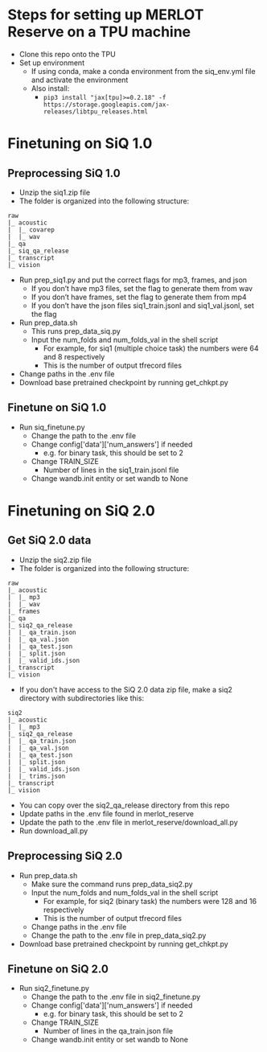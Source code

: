 # Steps for setting up MERLOT Reserve on a TPU machine

- Clone this repo onto the TPU
- Set up environment
  - If using conda, make a conda environment from the siq_env.yml file and activate the environment
  - Also install:
    - `pip3 install "jax[tpu]>=0.2.18" -f https://storage.googleapis.com/jax-releases/libtpu_releases.html`

# Finetuning on SiQ 1.0
## Preprocessing SiQ 1.0
- Unzip the siq1.zip file
- The folder is organized into the following structure:
```
raw
|_ acoustic
|  |_ covarep
|  |_ wav
|_ qa
|_ siq_qa_release 
|_ transcript 
|_ vision 
```
- Run prep_siq1.py and put the correct flags for mp3, frames, and json
  - If you don’t have mp3 files, set the flag to generate them from wav
  - If you don’t have frames, set the flag to generate them from mp4
  - If you don’t have the json files siq1_train.jsonl and siq1_val.jsonl, set the flag
- Run prep_data.sh
  - This runs prep_data_siq.py
  - Input the num_folds and num_folds_val in the shell script
    - For example, for siq1 (multiple choice task) the numbers were 64 and 8 respectively
    - This is the number of output tfrecord files
- Change paths in the .env file
- Download base pretrained checkpoint by running get_chkpt.py

## Finetune on SiQ 1.0
- Run siq_finetune.py
  - Change the path to the .env file
  - Change config['data']['num_answers'] if needed
    - e.g. for binary task, this should be set to 2
  - Change TRAIN_SIZE
    - Number of lines in the siq1_train.jsonl file
  - Change wandb.init entity or set wandb to None

# Finetuning on SiQ 2.0
## Get SiQ 2.0 data
- Unzip the siq2.zip file
- The folder is organized into the following structure:
```
raw
|_ acoustic
|  |_ mp3
|  |_ wav
|_ frames
|_ qa
|_ siq2_qa_release 
|  |_ qa_train.json
|  |_ qa_val.json
|  |_ qa_test.json
|  |_ split.json
|  |_ valid_ids.json
|_ transcript 
|_ vision 
```
- If you don't have access to the SiQ 2.0 data zip file, make a siq2 directory with subdirectories like this:
```
siq2
|_ acoustic
|  |_ mp3
|_ siq2_qa_release 
|  |_ qa_train.json
|  |_ qa_val.json
|  |_ qa_test.json
|  |_ split.json
|  |_ valid_ids.json
|  |_ trims.json
|_ transcript 
|_ vision 
```
  - You can copy over the siq2_qa_release directory from this repo
  - Update paths in the .env file found in merlot_reserve
  - Update the path to the .env file in merlot_reserve/download_all.py
  - Run download_all.py

## Preprocessing SiQ 2.0
- Run prep_data.sh
  - Make sure the command runs prep_data_siq2.py
  - Input the num_folds and num_folds_val in the shell script
    - For example, for siq2 (binary task) the numbers were 128 and 16 respectively
    - This is the number of output tfrecord files
  - Change paths in the .env file
  - Change the path to the .env file in prep_data_siq2.py
- Download base pretrained checkpoint by running get_chkpt.py

## Finetune on SiQ 2.0
- Run siq2_finetune.py
  - Change the path to the .env file in siq2_finetune.py
  - Change config['data']['num_answers'] if needed
    - e.g. for binary task, this should be set to 2
  - Change TRAIN_SIZE
    - Number of lines in the qa_train.json file
  - Change wandb.init entity or set wandb to None
